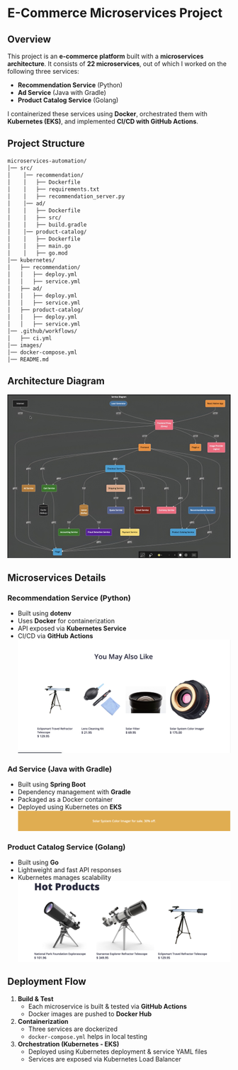 # E-Commerce Microservices Project

## Overview
This project is an **e-commerce platform** built with a **microservices architecture**. It consists of **22 microservices**, out of which I worked on the following three services:  
- **Recommendation Service** (Python)  
- **Ad Service** (Java with Gradle)  
- **Product Catalog Service** (Golang)  

I containerized these services using **Docker**, orchestrated them with **Kubernetes (EKS)**, and implemented **CI/CD with GitHub Actions**.

## Project Structure
```
microservices-automation/
│── src/      
│    │── recommendation/       
│    │   ├── Dockerfile                                    
│    │   ├── requirements.txt          
│    │   ├── recommendation_server.py                                      
│    │── ad/                   
│    │   ├── Dockerfile                
│    │   ├── src/                      
│    │   ├── build.gradle                               
│    │── product-catalog/      
│    │   ├── Dockerfile                
│    │   ├── main.go                   
│    │   ├── go.mod                    
│── kubernetes/                          
│   ├── recommendation/
│   │   ├── deploy.yml             
│   │   ├── service.yml
│   ├── ad/
│   │   ├── deploy.yml
│   │   ├── service.yml
│   ├── product-catalog/
│   │   ├── deploy.yml
│   │   ├── service.yml
│── .github/workflows/            
│   ├── ci.yml                    
│── images/                
│── docker-compose.yml
│── README.md                     
```

## Architecture Diagram
![Architecture](images/micro-architecture.jpg)

## Microservices Details

### Recommendation Service (Python)
- Built using **dotenv**
- Uses **Docker** for containerization
- API exposed via **Kubernetes Service**
- CI/CD via **GitHub Actions**
![recommendations](images/recommendations.JPG)

### Ad Service (Java with Gradle)
- Built using **Spring Boot**
- Dependency management with **Gradle**
- Packaged as a Docker container
- Deployed using Kubernetes on **EKS**
![ad](images/add-service.jpeg)

### Product Catalog Service (Golang)
- Built using **Go**
- Lightweight and fast API responses
- Kubernetes manages scalability
![product-catalog](images/product-catalog.JPG)
## Deployment Flow
1. **Build & Test**  
   - Each microservice is built & tested via **GitHub Actions**  
   - Docker images are pushed to **Docker Hub**  
2. **Containerization**  
   - Three services are dockerized  
   - `docker-compose.yml` helps in local testing  
3. **Orchestration (Kubernetes - EKS)**  
   - Deployed using Kubernetes deployment & service YAML files  
   - Services are exposed via Kubernetes Load Balancer  

